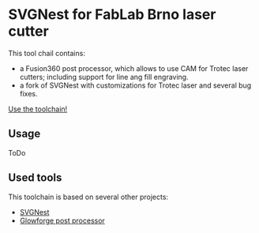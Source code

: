 # SVGNest for FabLab Brno laser cutter

This tool chail contains:

- a Fusion360 post processor, which allows to use CAM for Trotec laser cutters;
  including support for line ang fill engraving.
- a fork of SVGNest with customizations for Trotec laser and several bug fixes.

[Use the toolchain!](nesting.robotikabrno.cz)

## Usage

ToDo

## Used tools

This toolchain is based on several other projects:

- [SVGNest](http://svgnest.com)
- [Glowforge post processor](https://cam.autodesk.com/posts/download.php?name=glowforge)

